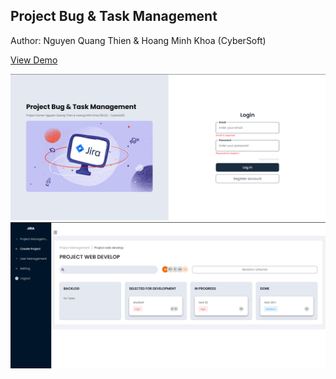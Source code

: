 <h2>Project Bug & Task Management </h2>
<p>
Author: Nguyen Quang Thien & Hoang Minh Khoa
(CyberSoft)
</p>

[View Demo](https://bug-jira.surge.sh/)

<img src="./src/assets/img/readme-login.png" title="readme-login">
<img src="./src/assets/img/readme-projectDetail.png" title="readme-projectDetail">

<!-- //Screen Task

(Thien)- Login, Register (Done) ;
(Khoa) - LayoutMain & NavLink (Done);
(Khoa) - Project Management (Add/Remove User , Edit/Delete Project) (Done);
(Thien)- Create Project (Done)
(Thien)- Project Details (use Drag & Drop to move task) (Done)
(Thien)- Create Task, Information & Edit Task (Done);
(Thien)- Task Details (Comment, Status, Members, Priority...) (Done);
(Khoa)- User Management (Giống Project Management, thêm xóa sửa user) (Done);

-->
